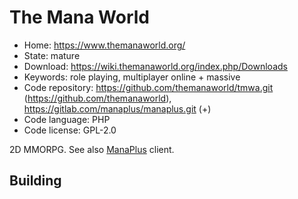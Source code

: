# The Mana World

- Home: https://www.themanaworld.org/
- State: mature
- Download: https://wiki.themanaworld.org/index.php/Downloads
- Keywords: role playing, multiplayer online + massive
- Code repository: https://github.com/themanaworld/tmwa.git (https://github.com/themanaworld), https://gitlab.com/manaplus/manaplus.git (+)
- Code language: PHP
- Code license: GPL-2.0

2D MMORPG.
See also [ManaPlus](http://manaplus.org/) client.

## Building
